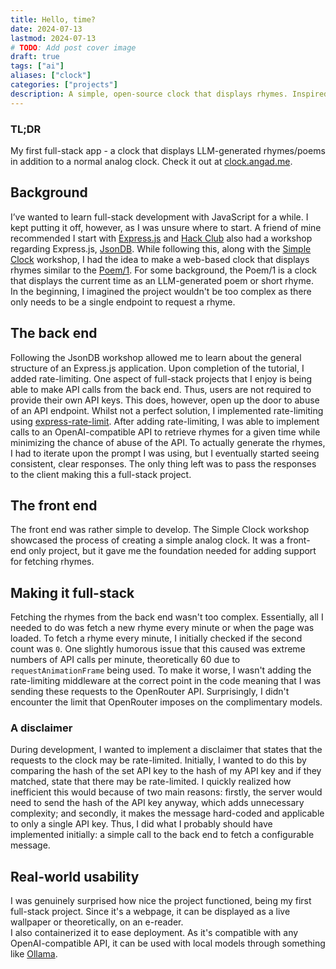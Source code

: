 ```yaml
---
title: Hello, time?
date: 2024-07-13
lastmod: 2024-07-13
# TODO: Add post cover image
draft: true 
tags: ["ai"]
aliases: ["clock"]
categories: ["projects"]
description: A simple, open-source clock that displays rhymes. Inspired by the Hack Club workshops Simple Clock and JsonDB, along with the Poem/1, an "AI rhyming clock"  
---
```

### TL;DR  
My first full-stack app - a clock that displays LLM-generated rhymes/poems in addition to a normal analog clock. Check it out at [clock.angad.me](https://clock.angad.me).  
## Background
I’ve wanted to learn full-stack development with JavaScript for a while. I kept putting it off, however, as I was unsure where to start. A friend of mine recommended I start with [Express.js](https://express.js) and [Hack Club](https://hackclub.com/) also had a workshop regarding Express.js, [JsonDB](https://workshops.hackclub.com/json_db/). While following this, along with the [Simple Clock](https://workshops.hackclub.com/simple_clock/) workshop, I had the idea to make a web-based clock that displays rhymes similar to the [Poem/1](https://www.kickstarter.com/projects/genmon/poem-1-the-ai-poetry-clock). For some background, the Poem/1 is a clock that displays the current time as an LLM-generated poem or short rhyme.  
In the beginning, I imagined the project wouldn't be too complex as there only needs to be a single endpoint to request a rhyme. 
## The back end  
Following the JsonDB workshop allowed me to learn about the general structure of an Express.js application. Upon completion of the tutorial, I added rate-limiting. One aspect of full-stack projects that I enjoy is being able to make API calls from the back end. Thus, users are not required to provide their own API keys. This does, however, open up the door to abuse of an API endpoint. Whilst not a perfect solution, I implemented rate-limiting using [express-rate-limit](https://www.npmjs.com/package/express-rate-limit). After adding rate-limiting, I was able to implement calls to an OpenAI-compatible API to retrieve rhymes for a given time while minimizing the chance of abuse of the API. 
To actually generate the rhymes, I had to iterate upon the prompt I was using, but I eventually started seeing consistent, clear responses. The only thing left was to pass the responses to the client making this a full-stack project.
## The front end  
The front end was rather simple to develop. The Simple Clock workshop showcased the process of creating a simple analog clock. It was a front-end only project, but it gave me the foundation needed for adding support for fetching rhymes.
## Making it full-stack  
Fetching the rhymes from the back end wasn't too complex. Essentially, all I needed to do was fetch a new rhyme every minute or when the page was loaded. 
To fetch a rhyme every minute, I initially checked if the second count was `0`. One slightly humorous issue that this caused was extreme numbers of API calls per minute, theoretically 60 due to `requestAnimationFrame` being used. To make it worse, I wasn't adding the rate-limiting middleware at the correct point in the code meaning that I was sending these requests to the OpenRouter API. Surprisingly, I didn't encounter the limit that OpenRouter imposes on the complimentary models.  
### A disclaimer  
During development, I wanted to implement a disclaimer that states that the requests to the clock may be rate-limited. Initially, I wanted to do this by comparing the hash of the set API key to the hash of my API key and if they matched, state that there may be rate-limited. I quickly realized how inefficient this would because of two main reasons: firstly, the server would need to send the hash of the API key anyway, which adds unnecessary complexity; and secondly, it makes the message hard-coded and applicable to only a single API key. Thus, I did what I probably should have implemented initially: a simple call to the back end to fetch a configurable message.  

## Real-world usability  
I was genuinely surprised how nice the project functioned, being my first full-stack project. Since it's a webpage, it can be displayed as a live wallpaper or theoretically, on an e-reader.  
I also containerized it to ease deployment. As it's compatible with any OpenAI-compatible API, it can be used with local models through something like [Ollama](https://ollama.com/).